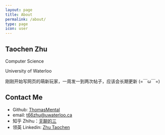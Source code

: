 ```yaml
---
layout: page
title: About
permalink: /about/
type: page
icon: user
---
```


## Taochen Zhu

Computer Science 

University of Waterloo

刚刚开始写网页的萌新玩家，一周发一到两次帖子，应该会长期更新 (=￣ω￣=)

## Contact Me

* Github: [ThomasMental](https://github.com/thomasmental)
* email: [t66zhu@uwaterloo.ca](mailto:t66zhu@uwaterloo.ca)
* 知乎 Zhihu：[无聊的三](https://www.zhihu.com/people/wu-liao-de-zhu-san)
* 领英 Linkedin: [Zhu Taochen](https://www.linkedin.com/in/taochen-zhu)
